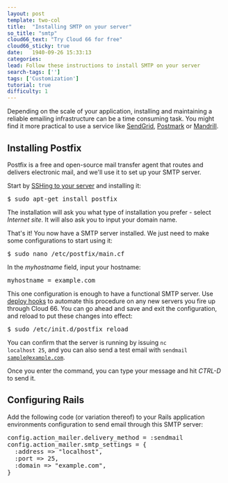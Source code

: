 ```yaml
---
layout: post
template: two-col
title:  "Installing SMTP on your server"
so_title: "smtp"
cloud66_text: "Try Cloud 66 for free"
cloud66_sticky: true
date:   1940-09-26 15:33:13
categories: 
lead: Follow these instructions to install SMTP on your server
search-tags: ['']
tags: ['Customization']
tutorial: true
difficulty: 1
---
```


Depending on the scale of your application, installing and maintaining a reliable emailing infrastructure can be a time consuming task. You might find it more practical to use a service like [SendGrid](http://sendgrid.com), [Postmark](https://postmarkapp.com/) or [Mandrill](http://mandrill.com/).

## Installing Postfix

Postfix is a free and open-source mail transfer agent that routes and delivers electronic mail, and we'll use it to set up your SMTP server.

Start by [SSHing to your server](/how-to/shell-to-your-servers.html) and installing it:

<pre class="prettyprint">
$ sudo apt-get install postfix
</pre>

The installation will ask you what type of installation you prefer - select _Internet site_. It will also ask you to input your domain name.

That's it! You now have a SMTP server installed. We just need to make some configurations to start using it:

<pre class="prettyprint">
$ sudo nano /etc/postfix/main.cf
</pre>

In the _myhostname_ field, input your hostname:

<pre class="prettyprint">
myhostname = example.com
</pre>

This one configuration is enough to have a functional SMTP server. Use [deploy hooks](/stack-features/deploy-hooks.html) to automate this procedure on any new servers you fire up through Cloud 66. You can go ahead and save and exit the configuration, and reload to put these changes into effect:

<pre class="prettyprint">
$ sudo /etc/init.d/postfix reload
</pre>

You can confirm that the server is running by issuing <code>nc localhost 25</code>, and you can also send a test email with <code>sendmail sample@example.com</code>.

Once you enter the command, you can type your message and hit _CTRL-D_ to send it.

## Configuring Rails

Add the following code (or variation thereof) to your Rails application environments configuration to send email through this SMTP server:

<pre class="prettyprint">
config.action_mailer.delivery_method = :sendmail
config.action_mailer.smtp_settings = {
  :address => "localhost",
  :port => 25,
  :domain => "example.com",
}
</pre>
